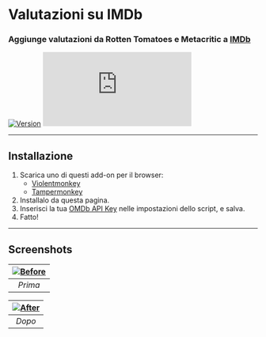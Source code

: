 # Valutazioni su IMDb

### Aggiunge valutazioni da Rotten Tomatoes e Metacritic a  [IMDb](https://www.imdb.com/)

[![Version](https://img.shields.io/endpoint?url=https://runkit.io/ifelix18/userscript-version/branches/master/Userscripts/userscripts/meta/ratings-on-imdb.meta.js&style=flat-square)](#) [![Size](https://img.shields.io/github/size/iFelix18/Userscripts/userscripts/ratings-on-imdb.user.js?style=flat-square)](#)

---

## Installazione

1. Scarica uno di questi add-on per il browser:
    - [Violentmonkey](https://violentmonkey.github.io/)
    - [Tampermonkey](https://www.tampermonkey.net/)
2. Installalo da questa pagina.
3. Inserisci la tua [OMDb API Key](https://www.omdbapi.com/apikey.aspx) nelle impostazioni dello script, e salva.
4. Fatto!

---

## Screenshots

<div align="center">

| [![Before](https://i.imgur.com/eQrDc84.png "Prima")](#) |
|:--:| 
| *Prima* |

| [![After](https://i.imgur.com/g2aeM9h.png "Dopo")](#) |
|:--:|
| *Dopo* |

<div>
